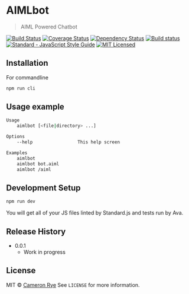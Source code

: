# AIMLbot
> AIML Powered Chatbot

[![Build Status](https://travis-ci.org/cameronrye/AIMLbot.svg?branch=master)](https://travis-ci.org/cameronrye/AIMLbot)
[![Coverage Status](https://coveralls.io/repos/github/cameronrye/AIMLbot/badge.svg?branch=master)](https://coveralls.io/github/cameronrye/AIMLbot?branch=master)
[![Dependency Status](https://dependencyci.com/github/cameronrye/AIMLbot/badge)](https://dependencyci.com/github/cameronrye/AIMLbot)
[![Build status](https://ci.appveyor.com/api/projects/status/y7fsdxsr1dm7sxt2?svg=true)](https://ci.appveyor.com/project/cameronrye/aimlbot)
[![Standard - JavaScript Style Guide](https://img.shields.io/badge/code%20style-standard-brightgreen.svg)](http://standardjs.com/)
[![MIT Licensed](https://img.shields.io/badge/License-MIT-blue.svg?style=flat)](https://opensource.org/licenses/MIT)

## Installation

For commandline
```sh
npm run cli
```

## Usage example
```sh
Usage
    aimlbot [<file|directory> ...]

Options
    --help                 This help screen

Examples
    aimlbot
    aimlbot bot.aiml
    aimlbot /aiml
```

## Development Setup
```sh
npm run dev
```
You will get all of your JS files linted by Standard.js and tests run by Ava.

## Release History
* 0.0.1
    * Work in progress

## License

MIT © [Cameron Rye](https://cameronrye.com/)
See ``LICENSE`` for more information.